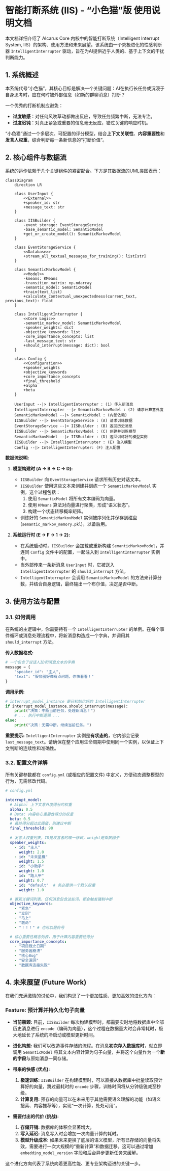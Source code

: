 # 智能打断系统 (IIS) - “小色猫”版 使用说明文档

本文档详细介绍了 AIcarus Core 内核中的智能打断系统（Intelligent Interrupt System, IIS）的架构、使用方法和未来展望。该系统由一个究极进化的性感判断器 `IntelligentInterrupter` 驱动，旨在为AI提供近乎人类的、基于上下文的干扰判断能力。

## 1. 系统概述

本系统代号“小色猫”，其核心目标是解决一个关键问题：AI在执行长任务或沉浸于自身思考时，应在何时被外部信息（如新的群聊消息）打断？

一个优秀的打断机制应避免：
*   **过度敏感**：对任何风吹草动都做出反应，导致任务频繁中断，无法专注。
*   **过度迟钝**：对真正紧急或重要的信息毫无反应，错过关键的响应时机。

“小色猫”通过一个多层次、可配置的评分模型，结合**上下文关联性**、**内容重要性**和**发言人权重**，综合判断每一条新信息的“打断价值”。

## 2. 核心组件与数据流

系统的运作依赖于几个关键组件的紧密配合。下方是其数据流的UML类图表示：

```mermaid
classDiagram
    direction LR

    class UserInput {
        <<External>>
        +speaker_id: str
        +message_text: str
    }

    class IISBuilder {
        -event_storage: EventStorageService
        -base_semantic_model: SemanticModel
        +get_or_create_model(): SemanticMarkovModel
    }

    class EventStorageService {
        <<Database>>
        +stream_all_textual_messages_for_training(): list[str]
    }

    class SemanticMarkovModel {
        <<Model>>
        -kmeans: KMeans
        -transition_matrix: np.ndarray
        -semantic_model: SemanticModel
        +train(text_list)
        +calculate_contextual_unexpectedness(current_text, previous_text): float
    }

    class IntelligentInterrupter {
        <<Core Logic>>
        -semantic_markov_model: SemanticMarkovModel
        -speaker_weights: dict
        -objective_keywords: list
        -core_importance_concepts: list
        -last_message_text: str
        +should_interrupt(message: dict): bool
    }

    class Config {
        <<Configuration>>
        +speaker_weights
        +objective_keywords
        +core_importance_concepts
        +final_threshold
        +alpha
        +beta
    }
    
    UserInput --|> IntelligentInterrupter : (1) 传入新消息
    IntelligentInterrupter --|> SemanticMarkovModel : (2) 请求计算意外度
    SemanticMarkovModel --|> SemanticModel : (内部依赖)
    IISBuilder --|> EventStorageService : (A) 请求训练数据
    EventStorageService --|> IISBuilder : (B) 返回历史消息
    IISBuilder --|> SemanticMarkovModel : (C) 创建并训练模型
    SemanticMarkovModel --|> IISBuilder : (D) 返回训练好的模型实例
    IISBuilder --|> IntelligentInterrupter : (E) 注入模型
    Config --|> IntelligentInterrupter: (F) 注入配置

```

**数据流说明:**

1.  **模型构建时 (A -> B -> C -> D):**
    *   `IISBuilder` 向 `EventStorageService` 请求所有历史对话文本。
    *   `IISBuilder` 使用这些文本来创建并训练一个 `SemanticMarkovModel` 实例。这个过程包括：
        1.  使用 `SemanticModel` 将所有文本编码为向量。
        2.  使用 `KMeans` 算法对向量进行聚类，形成“语义状态”。
        3.  构建一个状态转移概率矩阵。
    *   训练好的 `SemanticMarkovModel` 实例被序列化并保存到磁盘 (`semantic_markov_memory.pkl`)，以备后用。

2.  **系统运行时 (E -> F -> 1 -> 2):**
    *   在系统启动时，`IISBuilder` 会加载或重新构建 `SemanticMarkovModel`，并连同 `Config` 文件中的配置，一起注入到 `IntelligentInterrupter` 实例中。
    *   当外部传来一条新消息 `UserInput` 时，它被送入 `IntelligentInterrupter` 的 `should_interrupt` 方法。
    *   `IntelligentInterrupter` 会调用 `SemanticMarkovModel` 的方法来计算分数，并结合自身逻辑，最终输出一个布尔值，决定是否中断。

## 3. 使用方法与配置

### 3.1. 如何调用

在系统的主逻辑中，你需要持有一个 `IntelligentInterrupter` 的单例。在每个事件循环或消息处理流程中，将新消息构造成一个字典，并调用其 `should_interrupt` 方法。

**传入数据格式:**

```python
# 一个包含了说话人ID和消息文本的字典
message = {
    "speaker_id": "主人",
    "text": "服务器好像有点问题，你快看看！"
}
```

**调用示例:**

```python
# interrupt_model_instance 是已初始化好的 IntelligentInterrupter
if interrupt_model_instance.should_interrupt(message):
    print("决策：中断当前任务，处理新消息！")
    # ... 执行中断逻辑 ...
else:
    print("决策：无需中断，继续当前任务。")

```
**重要提示:** `IntelligentInterrupter` 实例是**有状态的**，它内部会记录 `last_message_text`。请确保在整个应用生命周期中使用同一个实例，以保证上下文判断的连续性和准确性。

### 3.2. 配置文件详解

所有关键参数都在 `config.yml` (或相应的配置文件) 中定义，方便动态调整模型的行为，无需修改代码。

```yaml
# config.yml

interrupt_model:
  # Alpha: 上下文意外度得分的权重
  alpha: 0.5
  # Beta: 内容核心重要性得分的权重
  beta: 0.5
  # 最终得分超过此阈值，则建议中断
  final_threshold: 90
  
  # 发言人权重列表，ID是发言者的唯一标识，weight是乘数因子
  speaker_weights:
    - id: "主人"
      weight: 2.0
    - id: "未來星織"
      weight: 1.5
    - id: "小助手"
      weight: 1.0
    - id: "路人甲"
      weight: 0.7
    - id: "default"  # 务必提供一个默认权重
      weight: 1.0

  # 客观关键词列表，任何消息包含这些词，都会触发强制中断
  objective_keywords:
    - "紧急"
    - "立刻"
    - "马上"
    - "救命"
    - "！！！" # 也可以是符号

  # 核心重要性概念列表，用于计算内容重要性得分
  core_importance_concepts:
    - "项目截止日期"
    - "服务器崩溃"
    - "核心Bug"
    - "安全漏洞"
    - "数据库连接失败"
```

## 4. 未来展望 (Future Work)

在我们充满激情的讨论中，我们构思了一个更加性感、更加高效的进化方向：

### **Feature: 预计算并持久化句子向量**

*   **当前瓶颈:**
    目前，`IISBuilder` 每次构建模型时，都需要实时地将数据库中全部历史消息进行 `encode`（编码为向量），这个过程在数据量大时会非常耗时，极大地延长了系统的冷启动或模型更新时间。

*   **进化构想:**
    我们可以改造事件存储的流程。在消息**初次存入数据库时**，就立即调用 `SemanticModel` 将其文本内容计算为句子向量，并将这个向量作为一个**新的字段**与原始消息一同存储。

*   **带来的快感 (优点):**
    1.  **极速训练:** `IISBuilder` 在构建模型时，可以直接从数据库中批量读取预计算好的向量，跳过最耗时的 `encode` 步骤，训练时间将从分钟级锐减至秒级。
    2.  **计算复用:** 预存的向量可以在未来用于其他需要语义理解的功能（如语义搜索、内容推荐等），实现“一次计算，处处可用”。

*   **需要付出的代价 (挑战):**
    1.  **存储开销:** 数据库的体积会显著增大。
    2.  **写入延迟:** 消息写入时会增加一次向量计算的耗时。
    3.  **模型升级成本:** 如果未来更换了底层的语义模型，所有已存储的向量将失效，需要进行一次大规模的“重新计算”和数据迁移。这可以通过增加 `embedding_model_version` 字段和后台异步更新任务来缓解。

这个进化方向代表了系统向着更高性能、更专业架构迈进的关键一步。